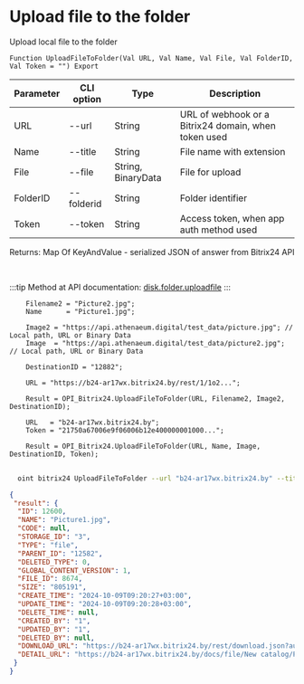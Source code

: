 ﻿---
sidebar_position: 2
---

# Upload file to the folder
 Upload local file to the folder



`Function UploadFileToFolder(Val URL, Val Name, Val File, Val FolderID, Val Token = "") Export`

  | Parameter | CLI option | Type | Description |
  |-|-|-|-|
  | URL | --url | String | URL of webhook or a Bitrix24 domain, when token used |
  | Name | --title | String | File name with extension |
  | File | --file | String, BinaryData | File for upload |
  | FolderID | --folderid | String | Folder identifier |
  | Token | --token | String | Access token, when app auth method used |

  
  Returns:  Map Of KeyAndValue - serialized JSON of answer from Bitrix24 API

<br/>

:::tip
Method at API documentation: [disk.folder.uploadfile](https://dev.1c-bitrix.ru/rest_help/disk/folder/disk_folder_uploadfile.php)
:::
<br/>


```bsl title="Code example"
    Filename2 = "Picture2.jpg";
    Name      = "Picture1.jpg";

    Image2 = "https://api.athenaeum.digital/test_data/picture.jpg"; // Local path, URL or Binary Data
    Image  = "https://api.athenaeum.digital/test_data/picture2.jpg"; // Local path, URL or Binary Data

    DestinationID = "12882";

    URL = "https://b24-ar17wx.bitrix24.by/rest/1/1o2...";

    Result = OPI_Bitrix24.UploadFileToFolder(URL, Filename2, Image2, DestinationID);

    URL   = "b24-ar17wx.bitrix24.by";
    Token = "21750a67006e9f06006b12e400000001000...";

    Result = OPI_Bitrix24.UploadFileToFolder(URL, Name, Image, DestinationID, Token);
```



```sh title="CLI command example"
    
  oint bitrix24 UploadFileToFolder --url "b24-ar17wx.bitrix24.by" --title "Picture1.jpg" --file %file% --folderid %folderid% --token "fe3fa966006e9f06006b12e400000001000..."

```

```json title="Result"
{
 "result": {
  "ID": 12600,
  "NAME": "Picture1.jpg",
  "CODE": null,
  "STORAGE_ID": "3",
  "TYPE": "file",
  "PARENT_ID": "12582",
  "DELETED_TYPE": 0,
  "GLOBAL_CONTENT_VERSION": 1,
  "FILE_ID": 8674,
  "SIZE": "805191",
  "CREATE_TIME": "2024-10-09T09:20:27+03:00",
  "UPDATE_TIME": "2024-10-09T09:20:28+03:00",
  "DELETE_TIME": null,
  "CREATED_BY": "1",
  "UPDATED_BY": "1",
  "DELETED_BY": null,
  "DOWNLOAD_URL": "https://b24-ar17wx.bitrix24.by/rest/download.json?auth=6b2e0667006e9f06006b12e4000000010000072c4914d2a629a27f8e468fd6a8ba64ff&token=disk%7CaWQ9MTI2MDAmXz13R0UzRTVSSkd0QjdkRG50RUlNRXFPTW9YOXY4ZDJSdQ%3D%3D%7CImRvd25sb2FkfGRpc2t8YVdROU1USTJNREFtWHoxM1IwVXpSVFZTU2tkMFFqZGtSRzUwUlVsTlJYRlBUVzlZT1hZNFpESlNkUT09fDZiMmUwNjY3MDA2ZTlmMDYwMDZiMTJlNDAwMDAwMDAxMDAwMDA3MmM0OTE0ZDJhNjI5YTI3ZjhlNDY4ZmQ2YThiYTY0ZmYi.Cqt7v%2BQbuicLFUvKMHOeSmN9P5txXsdUHdLBs9FfHOU%3D",
  "DETAIL_URL": "https://b24-ar17wx.bitrix24.by/docs/file/New catalog/Picture1.jpg"
 }
}
```

